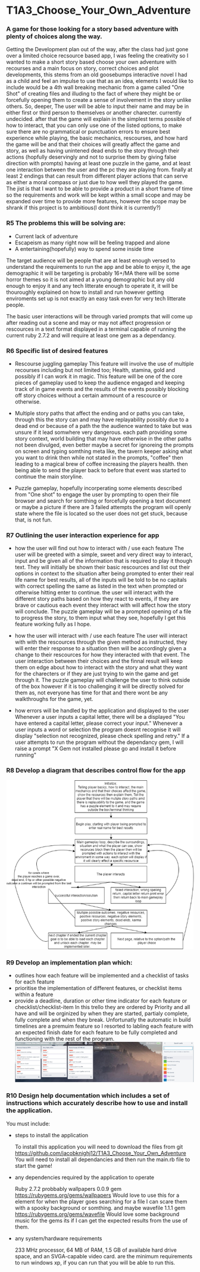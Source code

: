 # T1A3_Choose_Your_Own_Adventure

### A game for those looking for a story based adventure with plenty of choices along the way.

Getting the Development plan out of the way, after the class had just gone over a limited choice recsource based app, I was feeling the creativity so I wanted to make a short story based choose your own adventure with recourses and a main focus on story, correct choices and plot developments, this stems from an old goosebumps interactive novel I had as a child and feel an impulse to use that as an idea, elements I would like to include would be a 4th wall breaking mechanic from a game called "One Shot" of creating files and illuding to the fact of where they might be or forcefully opening them to create a sense of involvement in the story unlike others.
So, deeper, The user will be able to input their name and may be in either first or third person to themselves or another charecter. currently undecided.
after that the game will explain in the simplest terms possible of how to interact, that you can only use one of the listed options, to make sure there are no
grammatical or punctuation errors to ensure best experience while playing, the basic mechanics, rescourses, and how hard the game will be and that their choices will greatly
affect the game and story, as well as having unintened dead ends to the story through their actions (hopfully deservingly and not to surprise them by giving false direction with prompts)
having at least one puzzle in the game, and at least one interaction between the user and the pc they are playing from. finally at least 2 endings that can result from different player actions that can serve as either a moral compass or just due to how well they played the game.
The jist is that I want to be able to provide a product in a short frame of time so the requirements and work will be kept within a small scope and may be expanded over time to provide more features, however the scope may be shrank if this project is to ambitious(I dont think it is currently?)

### R5 The problems this will be solving are:

- Current lack of adventure
- Escapeism as many right now will be feeling trapped and alone
- A entertaining(hopefully) way to spend some inside time

The target audience will be people that are at least enough versed to understand the requirements to run the app and be able to enjoy it,
the age demographic it will be targeting is probably 16+/MA there will be some horror themes so it is not aimed at a young demographic but
any old enough to enjoy it and any tech litterate enough to operate it, it will be thouroughly explained on how to install and run however getting
enviroments set up is not exactly an easy task even for very tech litterate people.

The basic user interactions will be through varied prompts that will come up after reading out a scene and may or may not affect progression or rescources
in a text format displayed in a terminal capable of running the current ruby 2.7.2 and will require at least one gem as a dependancy.

### R6 Specific list of desired features

- Rescourse juggling gameplay
  This feature will involve the use of multiple recourses including but not limited too; Health, stamina, gold and possibly if I can work it in magic.
  This feature will be one of the core pieces of gameplay used to keep the audience engaged and keeping track of in game events and the results of the events
  possibly blocking off story choices without a certain ammount of a rescource or otherwise.

- Multiple story paths that affect the ending and or paths you can take, through this the story can and may have replayability possibly due to a dead end or
  because of a path the the audience wanted to take but was unsure if it lead somwhere very dangerous.
  each path providing some story context, world building that may have otherwise in the other paths not been divulged, even better maybe a secret for ignoreing the
  prompts on screen and typing somthing meta like, the tavern keeper asking what you want to drink then while not stated in the prompts, "coffee" then leading to a magical
  brew of coffee increasing the players health.
  then being able to send the player back to before that event was started to continue the main storyline.

- Puzzle gameplay, hopefully incorperating some elements described from "One shot" to engage the user by prompting to open their file browser and search for somthing
  or forcefully opening a text document or maybe a picture if there are 3 failed attempts the program will openly state where the file is located so the user does not get
  stuck, because that, is not fun.

### R7 Outlining the user interaction experience for app

- how the user will find out how to interact with / use each feature
  The user will be greeted with a simple, sweet and very direct way to interact, input and be given all of the information that is required to play it though text.
  They will initially be shown their basic rescources and list out their options in context to the situation after being prompted to enter their real life name for best
  results, all of the inputs will be told to be no capitals with correct spelling the same as listed in the text when prompted or otherwise hitting enter to continue.
  the user will interact with the different story paths based on how they react to events, if they are brave or cautious each event they interact with will affect how the story
  will conclude.
  The puzzle gameplay will be a prompted opening of a file to progress the story, to them input what they see, hopefully I get this feature working fully as I hope.

- how the user will interact with / use each feature
  The user will interact with with the rescources through the given method as instructed, they will enter their response to a situation then will be accordingly given a
  change to their rescources for how they interacted with that event.
  The user interaction between their choices and the finnal result will keep them on edge about how to interact with the story and what they want for the charecters or
  if they are just trying to win the game and get through it.
  The puzzle gameplay will challenge the user to think outside of the box however if it is too challenging it will be directly solved for them as, not everyone has time for that
  and there wont be any walkthroughs for the game, yet.

- how errors will be handled by the application and displayed to the user
  Whenever a user inputs a capital letter, there will be a displayed "You have entered a capital letter, please correct your input."
  Whenever a user inputs a word or selection the program doesnt recognise it will display "selection not recognized, please check spelling and retry."
  If a user attempts to run the program without the dependancy gem, I will raise a prompt "X Gem not installed please go and install it before running"

### R8 Develop a diagram that describes control flow for the app

![Expected Control flow for the App](ControlFlow.png)

### R9 Develop an implementation plan which:

- outlines how each feature will be implemented and a checklist of tasks for each feature
- prioritise the implementation of different features, or checklist items within a feature
- provide a deadline, duration or other time indicator for each feature or checklist/checklist-item
  In this trello they are ordered by Priority and all have and will be orginized by when they are started, partialy complete, fully complete and when they break.
  Unfortunatly the automatic in build timelines are a premuim feature so I resorted to labling each feature with an expected finish date for each feature to be fully completed and functioning with the rest of the program.
  ![T1A3_Trello](T1A3_Trello.jpg)

### R10 Design help documentation which includes a set of instructions which accurately describe how to use and install the application.

You must include:

- steps to install the application

  To install this application you will need to download the files from git https://github.com/jacobknighj12/T1A3_Choose_Your_Own_Adventure
  You will need to install all dependancies and then run the main.rb file to start the game!

- any dependencies required by the application to operate

  Ruby 2.7.2
  probbably wallpapers 0.0.9 gem https://rubygems.org/gems/wallpapers Would love to use this for a element for when the player goes searching for a file I can scare them with a spooky background or somthing.
  and maybe wavefile 1.1.1 gem https://rubygems.org/gems/wavefile Would love some background music
  for the gems its if I can get the expected results from the use of them.

- any system/hardware requirements

  233 MHz processor, 64 MB of RAM, 1.5 GB of available hard drive space, and an SVGA-capable video card. are the minimum requirements
  to run windows xp, if you can run that you will be able to run this.
